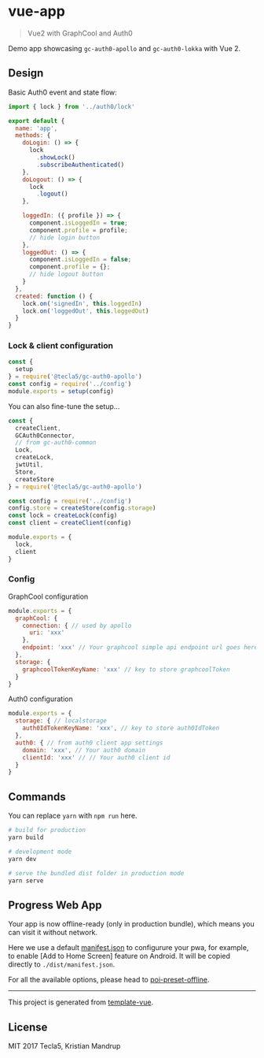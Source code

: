 # vue-app

> Vue2 with GraphCool and Auth0

Demo app showcasing `gc-auth0-apollo` and `gc-auth0-lokka` with Vue 2.

## Design

Basic Auth0 event and state flow:

```js
import { lock } from '../auth0/lock'

export default {
  name: 'app',
  methods: {
    doLogin: () => {
      lock
        .showLock()
        .subscribeAuthenticated()
    },
    doLogout: () => {
      lock
        .logout()
    },

    loggedIn: ({ profile }) => {
      component.isLoggedIn = true;
      component.profile = profile;
      // hide login button
    },
    loggedOut: () => {
      component.isLoggedIn = false;
      component.profile = {};
      // hide logout button
    }
  },
  created: function () {
    lock.on('signedIn', this.loggedIn)
    lock.on('loggedOut', this.loggedOut)
  }
}
```

### Lock & client configuration

```js
const {
  setup
} = require('@tecla5/gc-auth0-apollo')
const config = require('../config')
module.exports = setup(config)
```

You can also fine-tune the setup...

```js
const {
  createClient,
  GCAuth0Connector,
  // from gc-auth0-common
  Lock,
  createLock,
  jwtUtil,
  Store,
  createStore
} = require('@tecla5/gc-auth0-apollo')

const config = require('../config')
config.store = createStore(config.storage)
const lock = createLock(config)
const client = createClient(config)

module.exports = {
  lock,
  client
}
```

### Config

GraphCool configuration

```js
module.exports = {
  graphCool: {
    connection: { // used by apollo
      uri: 'xxx'
    },
    endpoint: 'xxx' // Your graphcool simple api endpoint url goes here
  },
  storage: {
    graphcoolTokenKeyName: 'xxx' // key to store graphcoolToken
  }
}
```

Auth0 configuration

```js
module.exports = {
  storage: { // localstorage
    auth0IdTokenKeyName: 'xxx', // key to store auth0IdToken
  },
  auth0: { // from auth0 client app settings
    domain: 'xxx', // Your auth0 domain
    clientId: 'xxx' // // Your auth0 client id
  }
}
```

## Commands

You can replace `yarn` with `npm run` here.

```bash
# build for production
yarn build

# development mode
yarn dev

# serve the bundled dist folder in production mode
yarn serve
```


## Progress Web App

Your app is now offline-ready (only in production bundle), which means you can visit it without network.

Here we use a default [manifest.json](./static/manifest.json) to configurure your pwa, for example, to enable [Add to Home Screen] feature on Android. It will be copied directly to `./dist/manifest.json`.


For all the available options, please head to [poi-preset-offline](https://github.com/egoist/poi/tree/master/packages/poi-preset-offline#api).

---

This project is generated from [template-vue](https://github.com/egoist/template-vue).

## License

MIT 2017 Tecla5, Kristian Mandrup
